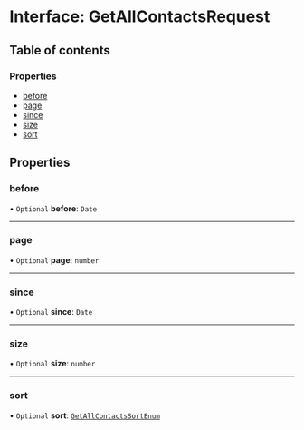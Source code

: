 # Interface: GetAllContactsRequest

## Table of contents

### Properties

- [before](GetAllContactsRequest.md#before)
- [page](GetAllContactsRequest.md#page)
- [since](GetAllContactsRequest.md#since)
- [size](GetAllContactsRequest.md#size)
- [sort](GetAllContactsRequest.md#sort)

## Properties

### <a id="before" name="before"></a> before

• `Optional` **before**: `Date`

___

### <a id="page" name="page"></a> page

• `Optional` **page**: `number`

___

### <a id="since" name="since"></a> since

• `Optional` **since**: `Date`

___

### <a id="size" name="size"></a> size

• `Optional` **size**: `number`

___

### <a id="sort" name="sort"></a> sort

• `Optional` **sort**: [`GetAllContactsSortEnum`](../enums/GetAllContactsSortEnum.md)
